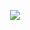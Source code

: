<p align="center">
  <img src="https://github.com/deepakm925/Power-BI/blob/main/When-Python-meets-Power-BI/resources/banner2.png"/>
</p>  
